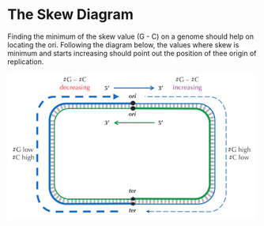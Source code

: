 # The Skew Diagram

Finding the minimum of the skew value (G - C) on a genome should help on locating the ori. Following the diagram below, the values where skew is minimum and starts increasing should point out the position of thee origin of replication.

<p align="left">
  <img src="https://github.com/CastleAf/BioInformatics-I/blob/main/Week%202%20-%20Finding%20Replication%20Origins/1.3%20-%20Peculiar%20Statistics%20of%20the%20Forward%20and%20Reverse%20Half-Strands/img/Skew%20Diagram.png" width="550" title="Skew Diagram">
</p>
